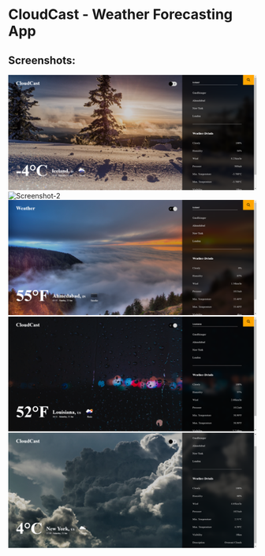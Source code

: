 # CloudCast - Weather Forecasting App

## Screenshots:

<img src="./Screenshots/The-Weather.png" alt="Screenshot-1">
<img src="./Screenshots/The-Weather-1.png" alt="Screenshot-2">
<img src="./Screenshots/The-Weather-2.png" alt="Screenshot-3">
<img src="./Screenshots/The-Weather-3.png" alt="Screenshot-4">
<img src="./Screenshots/The-Weather-4.png" alt="Screenshot-5">